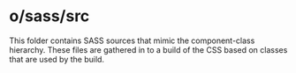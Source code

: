 # o/sass/src

This folder contains SASS sources that mimic the component-class hierarchy. These files
are gathered in to a build of the CSS based on classes that are used by the build.
